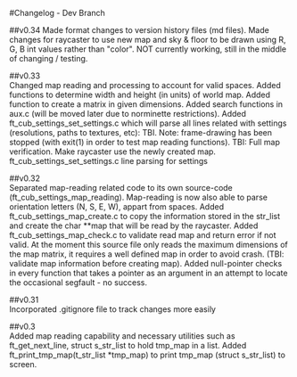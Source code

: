 #Changelog - Dev Branch

##v0.34
			Made format changes to version history files (md files).
			Made changes for raycaster to use new map and sky & floor to be drawn
			using R, G, B int values rather than "color".
			NOT currently working, still in the middle of changing / testing.


##v0.33		
			Changed map reading and processing to account for valid spaces.
			Added functions to determine width and height (in units) of world map.
			Added function to create a matrix in given dimensions.
			Added search functions in aux.c (will be moved later due to norminette
			restrictions).
			Added ft_cub_settings_set_settings.c which will parse all lines
			related with settings (resolutions, paths to textures, etc): TBI.
			Note: frame-drawing has been stopped (with exit(1) in order to test
			map reading functions).
			TBI:	Full map verification.
					Make raycaster use the newly created map.
					ft_cub_settings_set_settings.c line parsing for settings	

##v0.32		
			Separated map-reading related code to its own source-code
			(ft_cub_settings_map_reading).
			Map-reading is now also able to parse orientation letters (N, S, E, W), appart from
			spaces.
			Added ft_cub_settings_map_create.c to copy the information stored in the str_list and
			create the char **map that will be read by the raycaster.
			Added ft_cub_settings_map_check.c to validate read map and return error if not valid.
			At the moment this source file only reads the maximum dimensions of the map matrix,
			it requires a well defined map in order to avoid crash.
			(TBI: validate map information before creating map).
			Added null-pointer checks in every function that takes a pointer as an argument
			in an attempt to locate the occasional segfault - no success.

##v0.31		
			Incorporated .gitignore file to track changes more easily

##v0.3		
			Added map reading capability and necessary utilities such as
			ft_get_next_line, struct s_str_list to hold tmp_map in a list.
			Added ft_print_tmp_map(t_str_list *tmp_map) to print tmp_map (struct s_str_list)
			to screen.
